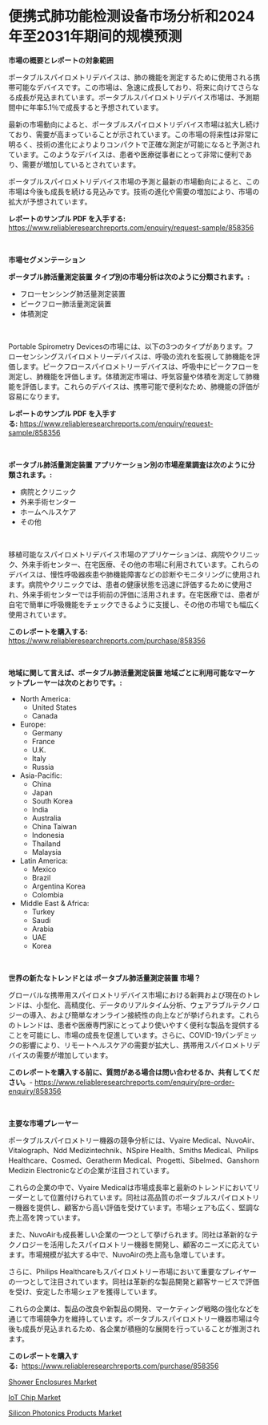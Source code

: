 <p><h1>便携式肺功能检测设备市场分析和2024年至2031年期间的规模预测</h1></p><p><strong>市場の概要とレポートの対象範囲</strong></p>
<p><p>ポータブルスパイロメトリデバイスは、肺の機能を測定するために使用される携帯可能なデバイスです。この市場は、急速に成長しており、将来に向けてさらなる成長が見込まれています。ポータブルスパイロメトリデバイス市場は、予測期間中に年率5.1％で成長すると予想されています。</p><p>最新の市場動向によると、ポータブルスパイロメトリデバイス市場は拡大し続けており、需要が高まっていることが示されています。この市場の将来性は非常に明るく、技術の進化によりよりコンパクトで正確な測定が可能になると予測されています。このようなデバイスは、患者や医療従事者にとって非常に便利であり、需要が増加しているとされています。</p><p>ポータブルスパイロメトリデバイス市場の予測と最新の市場動向によると、この市場は今後も成長を続ける見込みです。技術の進化や需要の増加により、市場の拡大が予想されています。</p></p>
<p><strong>レポートのサンプル PDF を入手する:</strong> <a href="https://www.reliableresearchreports.com/enquiry/request-sample/858356">https://www.reliableresearchreports.com/enquiry/request-sample/858356</a></p>
<p>&nbsp;</p>
<p><strong>市場セグメンテーション</strong></p>
<p><strong>ポータブル肺活量測定装置 タイプ別の市場分析は次のように分類されます。:</strong></p>
<p><ul><li>フローセンシング肺活量測定装置</li><li>ピークフロー肺活量測定装置</li><li>体積測定</li></ul></p>
<p>&nbsp;</p>
<p><p>Portable Spirometry Devicesの市場には、以下の3つのタイプがあります。フローセンシングスパイロメトリーデバイスは、呼吸の流れを監視して肺機能を評価します。ピークフロースパイロメトリーデバイスは、呼吸中にピークフローを測定し、肺機能を評価します。体積測定市場は、呼気容量や体積を測定して肺機能を評価します。これらのデバイスは、携帯可能で便利なため、肺機能の評価が容易になります。</p></p>
<p><strong>レポートのサンプル PDF を入手する:</strong>&nbsp;<a href="https://www.reliableresearchreports.com/enquiry/request-sample/858356">https://www.reliableresearchreports.com/enquiry/request-sample/858356</a></p>
<p>&nbsp;</p>
<p><strong> ポータブル肺活量測定装置 アプリケーション別の市場産業調査は次のように分類されます。:</strong></p>
<p><ul><li>病院とクリニック</li><li>外来手術センター</li><li>ホームヘルスケア</li><li>その他</li></ul></p>
<p>&nbsp;</p>
<p><p>移植可能なスパイロメトリデバイス市場のアプリケーションは、病院やクリニック、外来手術センター、在宅医療、その他の市場に利用されています。これらのデバイスは、慢性呼吸器疾患や肺機能障害などの診断やモニタリングに使用されます。病院やクリニックでは、患者の健康状態を迅速に評価するために使用され、外来手術センターでは手術前の評価に活用されます。在宅医療では、患者が自宅で簡単に呼吸機能をチェックできるように支援し、その他の市場でも幅広く使用されています。</p></p>
<p><strong>このレポートを購入する:</strong>&nbsp; <a href="https://www.reliableresearchreports.com/purchase/858356">https://www.reliableresearchreports.com/purchase/858356</a></p>
<p>&nbsp;</p>
<p><strong>地域に関して言えば、ポータブル肺活量測定装置 地域ごとに利用可能なマーケットプレーヤーは次のとおりです。:</strong></p>
<p><ul>
    <li>
        North America:
        <ul>
            <li>United States</li>
            <li>Canada</li>
        </ul>
    </li>
    <li>
        Europe:
        <ul>
            <li>Germany</li>
            <li>France</li>
            <li>U.K.</li>
            <li>Italy</li>
            <li>Russia</li>
        </ul>
    </li>
    <li>
        Asia-Pacific:
        <ul>
            <li>China</li>
            <li>Japan</li>
            <li>South Korea</li>
            <li>India</li>
            <li>Australia</li>
            <li>China Taiwan</li>
            <li>Indonesia</li>
            <li>Thailand</li>
            <li>Malaysia</li>
        </ul>
    </li>
    <li>
        Latin America:
        <ul>
            <li>Mexico</li>
            <li>Brazil</li>
            <li>Argentina Korea</li>
            <li>Colombia</li>
        </ul>
    </li>
    <li>
        Middle East & Africa:
        <ul>
            <li>Turkey</li>
            <li>Saudi</li>
            <li>Arabia</li>
            <li>UAE</li>
            <li>Korea</li>
        </ul>
    </li>
    </ul></p>
<p>&nbsp;</p>
<p><strong>世界の新たなトレンドとは ポータブル肺活量測定装置 市場？</strong></p>
<p><p>グローバルな携帯用スパイロメトリデバイス市場における新興および現在のトレンドは、小型化、高精度化、データのリアルタイム分析、ウェアラブルテクノロジーの導入、および簡単なオンライン接続性の向上などが挙げられます。これらのトレンドは、患者や医療専門家にとってより使いやすく便利な製品を提供することを可能にし、市場の成長を促進しています。さらに、COVID-19パンデミックの影響により、リモートヘルスケアの需要が拡大し、携帯用スパイロメトリデバイスの需要が増加しています。</p></p>
<p><strong>このレポートを購入する前に、質問がある場合は問い合わせるか、共有してください。</strong>- <a href="https://www.reliableresearchreports.com/enquiry/pre-order-enquiry/858356">https://www.reliableresearchreports.com/enquiry/pre-order-enquiry/858356</a></p>
<p>&nbsp;</p>
<p><strong>主要な市場プレーヤー</strong></p>
<p><p>ポータブルスパイロメトリー機器の競争分析には、Vyaire Medical、NuvoAir、Vitalograph、Ndd Medizintechnik、NSpire Health、Smiths Medical、Philips Healthcare、Cosmed、Geratherm Medical、Progetti、Sibelmed、Ganshorn Medizin Electronicなどの企業が注目されています。</p><p>これらの企業の中で、Vyaire Medicalは市場成長率と最新のトレンドにおいてリーダーとして位置付けられています。同社は高品質のポータブルスパイロメトリー機器を提供し、顧客から高い評価を受けています。市場シェアも広く、堅調な売上高を誇っています。</p><p>また、NuvoAirも成長著しい企業の一つとして挙げられます。同社は革新的なテクノロジーを活用したスパイロメトリー機器を開発し、顧客のニーズに応えています。市場規模が拡大する中で、NuvoAirの売上高も急増しています。</p><p>さらに、Philips Healthcareもスパイロメトリー市場において重要なプレイヤーの一つとして注目されています。同社は革新的な製品開発と顧客サービスで評価を受け、安定した市場シェアを獲得しています。</p><p>これらの企業は、製品の改良や新製品の開発、マーケティング戦略の強化などを通じて市場競争力を維持しています。ポータブルスパイロメトリー機器市場は今後も成長が見込まれるため、各企業が積極的な展開を行っていることが推測されます。</p></p>
<p><strong>このレポートを購入する:</strong>&nbsp;&nbsp;<a href="https://www.reliableresearchreports.com/purchase/858356">https://www.reliableresearchreports.com/purchase/858356</a></p>
<p><p><a href="https://butternut-bug-553.notion.site/Shower-Enclosures-Market-Challenges-Opportunities-and-Growth-Drivers-and-Major-Market-Players-for-4eb0650e24e44514b59df70640dffcf6">Shower Enclosures Market</a></p><p><a href="https://github.com/pizolina/Market-Research-Report-List-3/blob/main/iot-chip-market.md">IoT Chip Market</a></p><p><a href="https://github.com/danielneavesallisons03mba/Market-Research-Report-List-1/blob/main/silicon-photonics-products-market.md">Silicon Photonics Products Market</a></p></p>